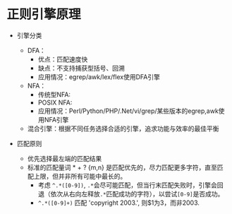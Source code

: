 # 正则引擎原理

* 引擎分类
	* DFA：
		* 优点：匹配速度快
		* 缺点：不支持捕获型括号、回溯
		* 应用情况：egrep/awk/lex/flex使用DFA引擎
	* NFA：
		* 传统型NFA:
		* POSIX NFA:
		* 应用情况：Perl/Python/PHP/.Net/vi/grep/某些版本的egrep,awk使用NFA引擎
	* 混合引擎：根据不同任务选择合适的引擎，追求功能与效率的最佳平衡

* 匹配原则
	* 优先选择最左端的匹配结果
	* 标准的匹配量词 * + ? {m,n} 是匹配优先的，尽力匹配更多字符，直至匹配上限，但并非所有可能中最长的。
		* 考虑 ```^.*([0-9])```, ```.*```会尽可能匹配，但当行末匹配失败时，引擎会回退（依次从右向左释放```.*```匹配成功的字符），以尝试```[0-9]```是否成功。 
		* ```^.*([0-9]+)``` 匹配 'copyright 2003.', 则$1为3，而非2003.